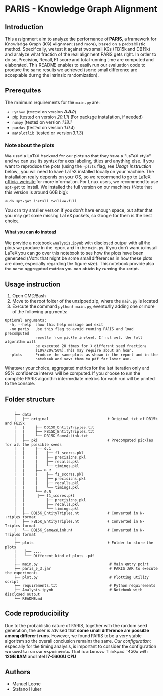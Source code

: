 # PARIS - Knowledge Graph Alignment

## Introduction
This assignment aim to analyze the performance of **PARIS**, a framework for Knowledge Graph (KG) Alignment (and more), based on a probablistic method. Specifically, we test it against two small KGs (FB15k and DB15k) and analyze what fraction of the real alignment PARIS gets right. In order to do so, Precision, Recall, F1 score and total running time are computed and elaborated. This README enables to easily run our evaluation code to produce the same results we achieved (some small difference are acceptable during the intrinsic randomization).

## Prerequites
The minimum requirements for the `main.py` are:
- `Python` (tested on version **_3.8.2_**)
- [pip](https://pip.pypa.io/en/stable/) (tested on version *20.1.1*) (For package installation, if needed)
- `numpy` (tested on version *1.18.1*)
- `pandas` (tested on version *1.0.4*)
- `matplotlib` (tested on version *3.1.3*)

### Note about the plots
We used a LaTeX backend for our plots so that they have a "LaTeX style" and we can use its syntax for axes labeling, titles and anything else. If you want to reproduce the plots (using the `-plots` flag, see *Usage instruction* below), you will need to have LaTeX installed locally on your machine. The installation really depends on your OS, so we recommend to go to [LaTeX official website](https://www.latex-project.org/get/) for more information. 
For Linux users, we recommend to use `apt-get` to install. We installed the full version on our machines (Note that this version is around 6GB big):

    sudo apt-get install texlive-full
You can try smaller version if you don't have enough space, but after that you may get some missing LaTeX packets, so Google for them is the best choice.
#### What you can do instead 
We provide a notebook `Analysis.ipynb` with disclosed output with all the plots we produce in the report and in the `main.py`. If you don't want to install LaTeX you can go over this notebook to see how the plots have been generated (*Note*: that might be some small differences in how these plots are done, especially regarding the figure size). This notebook provide also the same aggregated metrics you can obtain by running the script.

## Usage instruction
1. Open CMD/Bash
2. Move to the root folder of the unzipped zip, where the `main.py` is located
3. Execute the command ```python3 main.py```, eventually adding one or more of the following arguments:
```
Optional arguments:
  -h, --help  show this help message and exit
  -no_paris   Use this flag to avoid running PARIS and load precomputed
              results from pickle instead. If not set, the full algorithm will
              be executed 20 times for 3 different seed fractions
              (10%/20%/50%).This may require about an hour.
  -plots      Produce the same plots as shown in the report and in the
              notebook and save them to pdf for later use.
```
Whatever your choice, aggregated metrics for the last iteration only and 95% confidence interval will be computed. If you choose to run the complete PARIS algorithm intermediate metrics for each run will be printed to the console.

## Folder structure
```
    .
    ├── data 
    |   ├── original                           # Original txt of DB15k and FB15k
    |   |     ├── DB15K_EntityTriples.txt  
    |   |     ├── FB15K_EntityTriples.txt 
    │   |     └── DB15K_SameAsLink.txt
    │   ├── pkl                                # Precomputed pickles for all the possible seeds
    |   |     ├── 0.1 
    |   |     |    ├── f1_scores.pkl
    |   |     |    ├── precisions.pkl
    │   |     |    ├── recalls.pkl
    |   |     |    └── timings.pkl
    │   |     ├── 0.2 
    |   |     |    ├── f1_scores.pkl
    |   |     |    ├── precisions.pkl
    │   |     |    ├── recalls.pkl
    |   |     |    └── timings.pkl
    │   |     └── 0.5 
    |   |	   ├── f1_scores.pkl
    |   |          ├── precisions.pkl
    │   |          ├── recalls.pkl
    |   |          └── timings.pkl
    |   ├── DB15K_EntityTriples.nt             # Converted in N-Triples format
    |   ├── FB15K_EntityTriples.nt             # Converted in N-Triples format
    |   └── DB15K_SameAsLink.nt                # Converted in N-Triples format
    |
    ├── plots                                  # Folder to store the plots
    |    ├── ....                                
    |    └── Different kind of plots .pdf                                
    |    
    ├── main.py                                 # Main entry point
    ├── paris_0_3.jar                           # PARIS JAR to execute the experiments
    ├── plot.py                                 # Plotting utility script
    ├── requirements.txt                        # Python requirements
    ├── Analysis.ipynb                          # Notebook with disclosed output 
    └── README.md

```

## Code reproducibility
Due to the probablistic nature of PARIS, together with the random seed generation, the user is advised that **some small difference are possible among different runs**. However, we found PARIS to be a very stable algorithm so the overall conclusion remains the same.
*Our configuration*: especially for the timing analysis, is important to consider the configuration we used to run our experiments. That is a Lenovo Thinkpad T450s with **12GB RAM** and Intel **I7-5600U CPU**

## Authors
- Manuel Leone
- Stefano Huber
